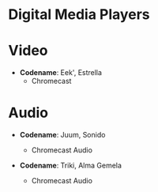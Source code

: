 # Digital Media Players

# Video

- __Codename__: Eek', Estrella
  - Chromecast

# Audio

- __Codename__: Juum, Sonido
  - Chromecast Audio

- __Codename__: Triki, Alma Gemela
  - Chromecast Audio


